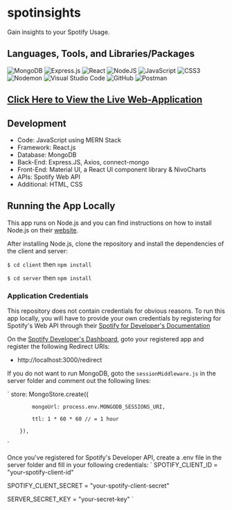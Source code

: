 # spotinsights
Gain insights to your Spotify Usage.

## Languages, Tools, and Libraries/Packages
![MongoDB](https://img.shields.io/badge/MongoDB-%234ea94b.svg?style=for-the-badge&logo=mongodb&logoColor=white) ![Express.js](https://img.shields.io/badge/express.js-%23404d59.svg?style=for-the-badge&logo=express&logoColor=%2361DAFB) ![React](https://img.shields.io/badge/react-%2320232a.svg?style=for-the-badge&logo=react&logoColor=%2361DAFB) ![NodeJS](https://img.shields.io/badge/node.js-6DA55F?style=for-the-badge&logo=node.js&logoColor=white) ![JavaScript](https://img.shields.io/badge/javascript-%23323330.svg?style=for-the-badge&logo=javascript&logoColor=%23F7DF1E) ![CSS3](https://img.shields.io/badge/css3-%231572B6.svg?style=for-the-badge&logo=css3&logoColor=white) ![Nodemon](https://img.shields.io/badge/NODEMON-%23323330.svg?style=for-the-badge&logo=nodemon&logoColor=%BBDEAD) ![Visual Studio Code](https://img.shields.io/badge/Visual%20Studio%20Code-0078d7.svg?style=for-the-badge&logo=visual-studio-code&logoColor=white) ![GitHub](https://img.shields.io/badge/github-%23121011.svg?style=for-the-badge&logo=github&logoColor=white) ![Postman](https://img.shields.io/badge/Postman-FF6C37?style=for-the-badge&logo=postman&logoColor=white)

## [Click Here to View the Live Web-Application](https://spotiinsights-7ca95654505a.herokuapp.com/spotify-overview)

## Development

- Code: JavaScript using MERN Stack
- Framework: React.js
- Database: MongoDB
- Back-End: Express.JS, Axios, connect-mongo
- Front-End: Material UI, a React UI component library & NivoCharts
- APIs: Spotify Web API
- Additional: HTML, CSS

## Running the App Locally

This app runs on Node.js and you can find instructions on how to install Node.js on their [website](https://nodejs.org/download/).

After installing Node.js, clone the repository and install the dependencies of the client and server:

`$ cd client` then `npm install`

`$ cd server` then `npm install`

### Application Credentials

This repository does not contain credentials for obvious reasons. To run this app locally, you will have to provide your own credentials by registering for Spotify's Web API through their [Spotify for Developer's Documentation](https://developer.spotify.com/)

On the [Spotify Developer's Dashboard](https://developer.spotify.com/dashboard), goto your registered app and register the following Redirect URIs:

- http://localhost:3000/redirect

If you do not want to run MongoDB, goto the `sessionMiddleware.js` in the server folder and comment out the following lines:

`
store: MongoStore.create({

            mongoUrl: process.env.MONGODB_SESSIONS_URI,

            ttl: 1 * 60 * 60 // = 1 hour

        }),
`

Once you've registered for Spotify's Developer API, create a .env file in the server folder and fill in your following credentials:
`
SPOTIFY_CLIENT_ID = "your-spotify-client-id"

SPOTIFY_CLIENT_SECRET = "your-spotify-client-secret"

SERVER_SECRET_KEY = "your-secret-key"
`

